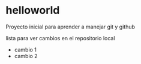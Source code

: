 ﻿# helloworld


Proyecto inicial para aprender a manejar git y github 




lista para ver cambios en el repositorio local

+ cambio 1
+ cambio 2

